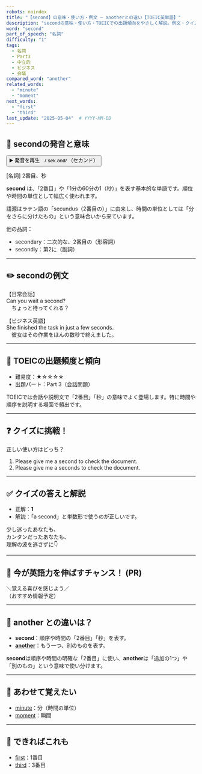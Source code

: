 ```yaml
---
robots: noindex
title: "【second】の意味・使い方・例文 ― anotherとの違い【TOEIC英単語】"
description: "secondの意味・使い方・TOEICでの出題傾向をやさしく解説。例文・クイズ付きでanotherとの違いもわかりやすく学べます。"
word: "second"
part_of_speech: "名詞"
difficulty: "1"
tags:
  - 名詞
  - Part3
  - 中立的
  - ビジネス
  - 会議
compared_word: "another"
related_words:
  - "minute"
  - "moment"
next_words:
  - "first"
  - "third"
last_update: "2025-05-04"  # YYYY-MM-DD
---
```


## 🔰 secondの発音と意味

<button class="play-audio" onclick="playTTS('second')">
  <span class="play-audio-main">
    ▶️ 発音を再生　/ˈsek.ənd/
  </span>
  <span class="play-audio-sub">
    （セカンド）
  </span>
</button>

[名詞] 2番目、秒

**second** は、「2番目」や「1分の60分の1（秒）」を表す基本的な単語です。順位や時間の単位として幅広く使われます。

語源はラテン語の「secundus（2番目の）」に由来し、時間の単位としては「分をさらに分けたもの」という意味合いから来ています。

他の品詞：  
- secondary：二次的な、2番目の（形容詞）
- secondly：第2に（副詞）

---

## ✏️ secondの例文

【日常会話】  
Can you wait a second?  
　ちょっと待ってくれる？

【ビジネス英語】  
She finished the task in just a few seconds.  
　彼女はその作業をほんの数秒で終えました。

---

## 🎯 TOEICの出題頻度と傾向

- 難易度：★☆☆☆☆
- 出題パート：Part 3（会話問題）

TOEICでは会話や説明文で「2番目」「秒」の意味でよく登場します。特に時間や順序を説明する場面で頻出です。

---

## ❓ クイズに挑戦！

正しい使い方はどっち？

1. Please give me a second to check the document.  
2. Please give me a seconds to check the document.

---

## ✅ クイズの答えと解説

- 正解：**1**
- 解説：「a second」と単数形で使うのが正しいです。

少し迷ったあなたも、  
カンタンだったあなたも、  
理解の波を逃さずに👇️

---

## 🚀 今が英語力を伸ばすチャンス！ (PR)

<div class="info-center">
＼覚える喜びを感じよう／<br>  
（おすすめ情報予定）
</div>

---

## 🤔  another との違いは？

- **second**：順序や時間の「2番目」「秒」を表す。
- **[another](/another)**：もう一つ、別のものを表す。

**second**は順序や時間の明確な「2番目」に使い、**another**は「追加の1つ」や「別のもの」という意味で使い分けます。

---

## 🧩 あわせて覚えたい

- [minute](/minute)：分（時間の単位）
- [moment](/moment)：瞬間

---

## 📖 できればこれも

- [first](/first)：1番目
- [third](/third)：3番目

<!-- cvid: aid14_bid42 -->
